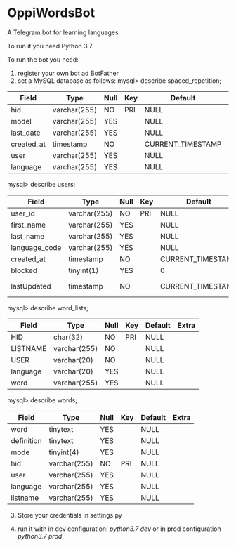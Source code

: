 # OppiWordsBot
A Telegram bot for learning languages

To run it you need Python 3.7

To run the bot you need:
1. register your own bot ad BotFather
2. set a MySQL database as follows:
mysql> describe spaced_repetition;

| Field      | Type         | Null | Key | Default           | Extra |
|------------|--------------|------|-----|-------------------|-------|
| hid        | varchar(255) | NO   | PRI | NULL              |       |
| model      | varchar(255) | YES  |     | NULL              |       |
| last_date  | varchar(255) | YES  |     | NULL              |       |
| created_at | timestamp    | NO   |     | CURRENT_TIMESTAMP |       |
| user       | varchar(255) | YES  |     | NULL              |       |
| language   | varchar(255) | YES  |     | NULL              |       |


mysql> describe users;

| Field         | Type         | Null | Key | Default           | Extra |
|---------------|--------------|------|-----|-------------------|-------|
| user_id       | varchar(255) | NO   | PRI | NULL              |       |
| first_name    | varchar(255) | YES  |     | NULL              |       |
| last_name     | varchar(255) | YES  |     | NULL              |       |
| language_code | varchar(255) | YES  |     | NULL              |       |
| created_at    | timestamp    | NO   |     | CURRENT_TIMESTAMP |       |
| blocked       | tinyint(1)   | YES  |     | 0                 |                             |
| lastUpdated   | timestamp    | NO   |     | CURRENT_TIMESTAMP | on update CURRENT_TIMESTAMP |

mysql> describe word_lists;

| Field    | Type         | Null | Key | Default | Extra |
|----------|--------------|------|-----|---------|-------|
| HID      | char(32)     | NO   | PRI | NULL    |       |
| LISTNAME | varchar(255) | NO   |     | NULL    |       |
| USER     | varchar(20)  | NO   |     | NULL    |       |
| language | varchar(20)  | YES  |     | NULL    |       |
| word     | varchar(255) | YES  |     | NULL    |       |



mysql> describe words;

| Field      | Type         | Null | Key | Default | Extra |
|------------|--------------|------|-----|---------|-------|
| word       | tinytext     | YES  |     | NULL    |       |
| definition | tinytext     | YES  |     | NULL    |       |
| mode       | tinyint(4)   | YES  |     | NULL    |       |
| hid        | varchar(255) | NO   | PRI | NULL    |       |
| user       | varchar(255) | YES  |     | NULL    |       |
| language   | varchar(255) | YES  |     | NULL    |       |
| listname   | varchar(255) | YES  |     | NULL    |       |

3. Store your credentials in settings.py

4. run it with in dev configuration: _python3.7 dev_ 
or in prod configuration _python3.7 prod_

